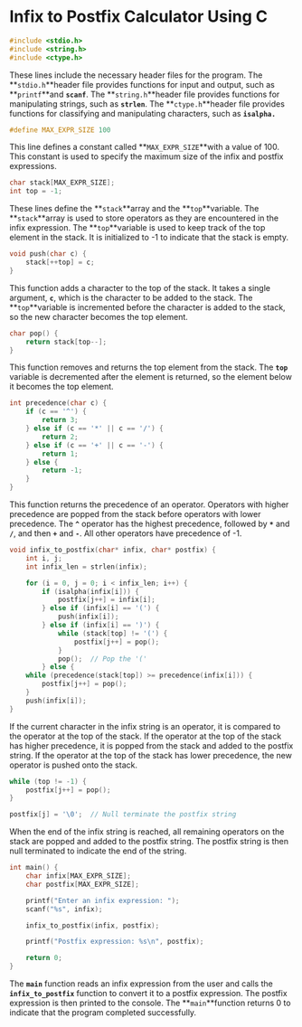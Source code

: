 # Infix to Postfix Calculator Using C

```c
#include <stdio.h>
#include <string.h>
#include <ctype.h>
```

These lines include the necessary header files for the program. The **`stdio.h`**header file provides functions for input and output, such as **`printf`**and **`scanf`**. The **`string.h`**header file provides functions for manipulating strings, such as **`strlen`**. The **`ctype.h`**header file provides functions for classifying and manipulating characters, such as **`isalpha.`**

```c
#define MAX_EXPR_SIZE 100
```

This line defines a constant called **`MAX_EXPR_SIZE`**with a value of 100. This constant is used to specify the maximum size of the infix and postfix expressions.

```c
char stack[MAX_EXPR_SIZE];
int top = -1;
```

These lines define the **`stack`**array and the **`top`**variable. The **`stack`**array is used to store operators as they are encountered in the infix expression. The **`top`**variable is used to keep track of the top element in the stack. It is initialized to -1 to indicate that the stack is empty.

```c
void push(char c) {
    stack[++top] = c;
}
```

This function adds a character to the top of the stack. It takes a single argument, **`c`**, which is the character to be added to the stack. The **`top`**variable is incremented before the character is added to the stack, so the new character becomes the top element.

```c
char pop() {
    return stack[top--];
}
```

This function removes and returns the top element from the stack. The **`top`** variable is decremented after the element is returned, so the element below it becomes the top element.

```c
int precedence(char c) {
    if (c == '^') {
        return 3;
    } else if (c == '*' || c == '/') {
        return 2;
    } else if (c == '+' || c == '-') {
        return 1;
    } else {
        return -1;
    }
}
```

This function returns the precedence of an operator. Operators with higher precedence are popped from the stack before operators with lower precedence. The **`^`** operator has the highest precedence, followed by **`*`** and **`/`**, and then **`+`** and **`-`**. All other operators have precedence of -1.

```c
void infix_to_postfix(char* infix, char* postfix) {
    int i, j;
    int infix_len = strlen(infix);

    for (i = 0, j = 0; i < infix_len; i++) {
        if (isalpha(infix[i])) {
            postfix[j++] = infix[i];
        } else if (infix[i] == '(') {
            push(infix[i]);
        } else if (infix[i] == ')') {
            while (stack[top] != '(') {
                postfix[j++] = pop();
            }
            pop();  // Pop the '('
        } else {
    while (precedence(stack[top]) >= precedence(infix[i])) {
        postfix[j++] = pop();
    }
    push(infix[i]);
}
```

If the current character in the infix string is an operator, it is compared to the operator at the top of the stack. If the operator at the top of the stack has higher precedence, it is popped from the stack and added to the postfix string. If the operator at the top of the stack has lower precedence, the new operator is pushed onto the stack.

```c
while (top != -1) {
    postfix[j++] = pop();
}

postfix[j] = '\0';  // Null terminate the postfix string
```

When the end of the infix string is reached, all remaining operators on the stack are popped and added to the postfix string. The postfix string is then null terminated to indicate the end of the string.

```c
int main() {
    char infix[MAX_EXPR_SIZE];
    char postfix[MAX_EXPR_SIZE];

    printf("Enter an infix expression: ");
    scanf("%s", infix);

    infix_to_postfix(infix, postfix);

    printf("Postfix expression: %s\n", postfix);

    return 0;
}
```

The **`main`** function reads an infix expression from the user and calls the **`infix_to_postfix`**
function to convert it to a postfix expression. The postfix expression is then printed to the console. The **`main`**function returns 0 to indicate that the program completed successfully.